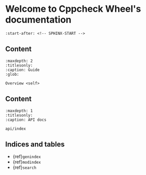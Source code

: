 # Welcome to Cppcheck Wheel's documentation

<!-- Extract content from start line 1 of README.md -->

```{include} ../README.md
:start-after: <!-- SPHINX-START -->
```

## Content

```{toctree}
:maxdepth: 2
:titlesonly:
:caption: Guide
:glob:

Overview <self>
```

<!-- Disable to show when there is no api generation in the docs -->

## Content
```{toctree}
:maxdepth: 1
:titlesonly:
:caption: API docs

api/index
```

## Indices and tables

- {ref}`genindex`
- {ref}`modindex`
- {ref}`search`
